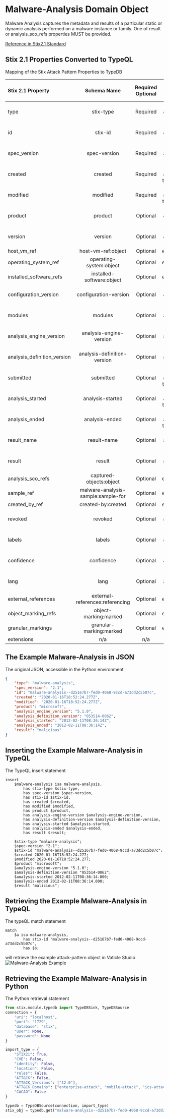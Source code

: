 # Malware-Analysis Domain Object

Malware Analysis captures the metadata and results of a particular static or dynamic analysis performed on a malware instance or family. One of result or analysis_sco_refs properties MUST be provided.



[Reference in Stix2.1 Standard](https://docs.oasis-open.org/cti/stix/v2.1/os/stix-v2.1-os.html#_6hdrixb3ua4j)
## Stix 2.1 Properties Converted to TypeQL
Mapping of the Stix Attack Pattern Properties to TypeDB

|  Stix 2.1 Property    |           Schema Name             | Required  Optional  |      Schema Object Type | Schema Parent  |
|:--------------------|:--------------------------------:|:------------------:|:------------------------:|:-------------:|
|  type                 |            stix-type              |      Required       |  stix-attribute-string    |   attribute    |
|  id                   |             stix-id               |      Required       |  stix-attribute-string    |   attribute    |
|  spec_version         |           spec-version            |      Required       |  stix-attribute-string    |   attribute    |
|  created              |             created               |      Required       | stix-attribute-timestamp  |   attribute    |
|  modified             |             modified              |      Required       | stix-attribute-timestamp  |   attribute    |
| product |product |      Optional       |  stix-attribute-string    |   attribute    |
| version |version |      Optional       |  stix-attribute-string    |   attribute    |
| host_vm_ref |host-vm-ref:object |      Optional       |   embedded     |relation |
| operating_system_ref |operating-system:object |      Optional       |   embedded     |relation |
| installed_software_refs |installed-software:object |      Optional       |   embedded     |relation |
| configuration_version |configuration-version |      Optional       |  stix-attribute-string    |   attribute    |
| modules |modules |      Optional       |  stix-attribute-string    |   attribute    |
| analysis_engine_version |analysis-engine-version |      Optional       |  stix-attribute-string    |   attribute    |
| analysis_definition_version |analysis-definition-version |      Optional       |  stix-attribute-string    |   attribute    |
| submitted |submitted |      Optional       | stix-attribute-timestamp  |   attribute    |
| analysis_started |analysis-started |      Optional       | stix-attribute-timestamp  |   attribute    |
| analysis_ended |analysis-ended |      Optional       | stix-attribute-timestamp  |   attribute    |
| result_name |result-name |      Optional       |  stix-attribute-string    |   attribute    |
| result |result |      Optional       |  stix-attribute-string    |   attribute    |
| analysis_sco_refs |captured-objects:object |      Optional       |   embedded     |relation |
| sample_ref |malware-analysis-sample:sample-for |      Optional       |   embedded     |relation |
| created_by_ref       |        created-by:created         |      Optional       |   embedded     |relation |
|  revoked              |             revoked               |      Optional       |  stix-attribute-boolean   |   attribute    |
|  labels               |              labels               |      Optional       |  stix-attribute-string    |   attribute    |
|  confidence           |            confidence             |      Optional       |  stix-attribute-integer   |   attribute    |
|  lang                 |               lang                |      Optional       |  stix-attribute-string    |   attribute    |
|  external_references  | external-references:referencing   |      Optional       |   embedded     |relation |
|  object_marking_refs  |      object-marking:marked        |      Optional       |   embedded     |relation |
|  granular_markings    |     granular-marking:marked       |      Optional       |   embedded     |relation |
|  extensions           |               n/a                 |        n/a          |           n/a             |      n/a       |

## The Example Malware-Analysis in JSON
The original JSON, accessible in the Python environment
```json
{    
    "type": "malware-analysis",    
    "spec_version": "2.1",    
    "id": "malware-analysis--d25167b7-fed0-4068-9ccd-a73dd2c5b07c",    
    "created": "2020-01-16T18:52:24.277Z",    
    "modified": "2020-01-16T18:52:24.277Z",    
    "product": "microsoft",    
    "analysis_engine_version": "5.1.0",    
    "analysis_definition_version": "053514-0062",    
    "analysis_started": "2012-02-11T08:36:14Z",    
    "analysis_ended": "2012-02-11T08:36:14Z",    
    "result": "malicious"    
}
```


## Inserting the Example Malware-Analysis in TypeQL
The TypeQL insert statement
```typeql
insert 
    $malware-analysis isa malware-analysis,
        has stix-type $stix-type,
        has spec-version $spec-version,
        has stix-id $stix-id,
        has created $created,
        has modified $modified,
        has product $product,
        has analysis-engine-version $analysis-engine-version,
        has analysis-definition-version $analysis-definition-version,
        has analysis-started $analysis-started,
        has analysis-ended $analysis-ended,
        has result $result;
    
    $stix-type "malware-analysis";
    $spec-version "2.1";
    $stix-id "malware-analysis--d25167b7-fed0-4068-9ccd-a73dd2c5b07c";
    $created 2020-01-16T18:52:24.277;
    $modified 2020-01-16T18:52:24.277;
    $product "microsoft";
    $analysis-engine-version "5.1.0";
    $analysis-definition-version "053514-0062";
    $analysis-started 2012-02-11T08:36:14.000;
    $analysis-ended 2012-02-11T08:36:14.000;
    $result "malicious";
```

## Retrieving the Example Malware-Analysis in TypeQL
The typeQL match statement

```typeql
match
    $a isa malware-analysis,
        has stix-id "malware-analysis--d25167b7-fed0-4068-9ccd-a73dd2c5b07c",
        has $b;
```


will retrieve the example attack-pattern object in Vaticle Studio
![Malware-Analysis Example](C:\Users\brett\PycharmProjects\Stix-ORM\docs\sdo\img\malware-analysis.png)

## Retrieving the Example Malware-Analysis  in Python
The Python retrieval statement

```python
from stix.module.typedb import TypeDBSink, TypeDBSource
connection = {
    "uri": "localhost",
    "port": "1729",
    "database": "stix",
    "user": None,
    "password": None
}

import_type = {
    "STIX21": True,
    "CVE": False,
    "identity": False,
    "location": False,
    "rules": False,
    "ATT&CK": False,
    "ATT&CK_Versions": ["12.0"],
    "ATT&CK_Domains": ["enterprise-attack", "mobile-attack", "ics-attack"],
    "CACAO": False
}

typedb = TypeDBSource(connection, import_type)
stix_obj = typedb.get("malware-analysis--d25167b7-fed0-4068-9ccd-a73dd2c5b07c")
```

